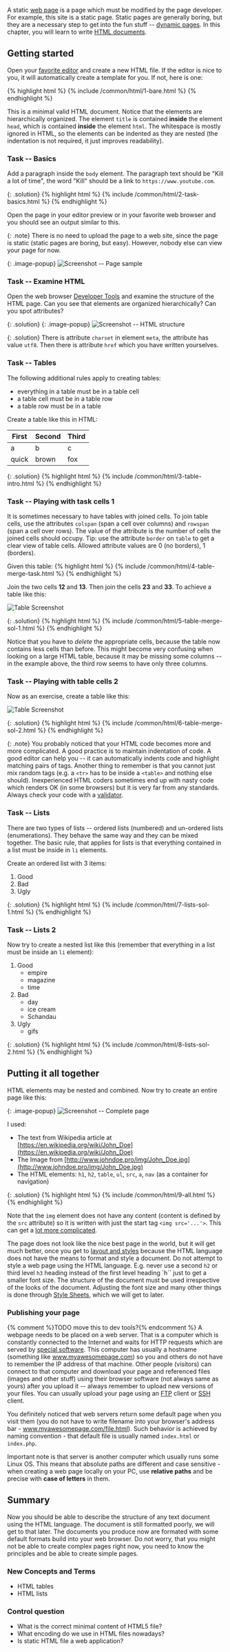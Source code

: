 
A static [web page](/articles/web/#www-service) is a page which must be modified by the
page developer. For example, this site
is a static page. Static pages are generally boring, but they are a necessary step to get into the fun
stuff -- [dynamic pages](../backend-intro/). In this chapter, you will learn to write
[HTML documents](/articles/html/).

## Getting started
Open your [favorite editor](/articles/html/#validation) and create a new HTML file. If the editor
is nice to you, it will automatically create a template for you. If not, here is one:

{% highlight html %}
{% include /common/html/1-bare.html %}
{% endhighlight %}

This is a minimal valid HTML document. Notice that the elements are hierarchically organized. The
element `title` is contained **inside** the element `head`, which is contained **inside** the element
`html`. The whitespace is mostly ignored in HTML, so the elements can be indented as they are nested
(the indentation is not required, it just improves readability).

### Task -- Basics
Add a paragraph inside the `body` element. The paragraph text should be "Kill a lot of time", the word "Kill" should
be a link to `https://www.youtube.com`.

{: .solution}
{% highlight html %}
{% include /common/html/2-task-basics.html %}
{% endhighlight %}

Open the page in your editor preview or in your favorite web browser and you should see an output similar to this.

{: .note}
There is no need to upload the page to a web site, since the page is static (static pages are boring, but easy).
However, nobody else can view your page for now.

{: .image-popup}
![Screenshot -- Page sample](/common/html/static-1.png)

### Task -- Examine HTML
Open the web browser [Developer Tools](/course/not-a-student/#web-browser) and examine the structure of
the HTML page. Can you see that elements are organized hierarchically? Can you spot attributes?

{: .solution}
{: .image-popup}
![Screenshot -- HTML structure](/common/html/static-dev.png)

{: .solution}
    There is attribute `charset` in element `meta`, the attribute has value `utf8`. Then there
    is attribute `href` which you have written yourselves.

### Task -- Tables
The following additional rules apply to creating tables:

- everything in a table must be in a table cell
- a table cell must be in a table row
- a table row must be in a table

Create a table like this in HTML:

| First | Second | Third |
|-------|--------|-------|
| a     | b      | c     |
| quick | brown  | fox   |

{: .solution}
{% highlight html %}
{% include /common/html/3-table-intro.html %}
{% endhighlight %}

### Task -- Playing with task cells 1
It is sometimes necessary to have tables with joined cells. To join table cells, use
the attributes `colspan` (span a cell over columns) and `rowspan` (span a cell over rows).
The value of the attribute is the number of cells the joined cells should occupy.
Tip: use the attribute `border` on `table` to get a clear view of table cells. Allowed attribute values are
0 (no borders), 1 (borders).

Given this table:
{% highlight html %}
{% include /common/html/4-table-merge-task.html %}
{% endhighlight %}

Join the two cells **12** and **13**. Then join the cells **23** and **33**. To achieve a
table like this:

![Table Screenshot](/common/html/table-merged-1.png)

{: .solution}
{% highlight html %}
{% include /common/html/5-table-merge-sol-1.html %}
{% endhighlight %}

Notice that you have to *delete* the appropriate cells, because the table now
contains less cells than before. This might become very confusing when looking on a large HTML table, because
it may be missing some columns -- in the example above, the third row seems to have only three columns.

### Task -- Playing with table cells 2
Now as an exercise, create a table like this:

![Table Screenshot](/common/html/table-merged-2.png)

{: .solution}
{% highlight html %}
{% include /common/html/6-table-merge-sol-2.html %}
{% endhighlight %}

{: .note}
You probably noticed that your HTML code becomes more and more complicated. A good practice is to maintain
indentation of code. A good editor can help you -- it can automatically indents code and highlight matching pairs
of tags. Another thing to remember is that you cannot just mix random tags (e.g. a `<tr>` has to be inside
a `<table>` and nothing else should). Inexperienced HTML coders sometimes end up with nasty code which renders
OK (in some browsers) but it is very far from any standards. Always check your code with a [validator](/articles/html/#validation).

### Task -- Lists
There are two types of lists -- ordered lists (numbered) and
un-ordered lists (enumerations). They behave the same way and they can be mixed together. The
basic rule, that applies for lists is that everything contained in a list must be inside
in `li` elements.

Create an ordered list with 3 items:

1. Good
2. Bad
3. Ugly

{: .solution}
{% highlight html %}
{% include /common/html/7-lists-sol-1.html %}
{% endhighlight %}

### Task -- Lists 2
Now try to create a nested list like this (remember that everything in a list must
be inside an `li` element):

1. Good
    - empire
    - magazine
    - time
2. Bad
    - day
    - ice cream
    - Schandau
3. Ugly
    - gifs

{: .solution}
{% highlight html %}
{% include /common/html/8-lists-sol-2.html %}
{% endhighlight %}

## Putting it all together
HTML elements may be nested and combined. Now try to create an entire page like this:

{: .image-popup}
![Screenshot -- Complete page](/common/html/complete-page.png)

I used:

- The text from Wikipedia article at [https://en.wikipedia.org/wiki/John_Doe](https://en.wikipedia.org/wiki/John_Doe)
- The Image from [http://www.johndoe.pro/img/John_Doe.jpg](http://www.johndoe.pro/img/John_Doe.jpg)
- The HTML elements: `h1`, `h2`, `table`, `ul`, `src`, `a`, `nav` (as a container for navigation)

{: .solution}
{% highlight html %}
{% include /common/html/9-all.html %}
{% endhighlight %}

Note that the `img` element does not have any content (content is defined by the `src` attribute)
so it is written with just the start tag `<img src='...'>`. This can get a
[lot more complicated](/articles/html/#html-elements----tags).

The page does not look like the nice best page in the world, but it will get much better, once you
get to [layout and styles](../css/) because the HTML language does not have the means to format and
style a document. Do not attempt to style a web page using the HTML language.
E.g. never use a second `h2` or third level `h3` heading instead of the first level heading
`h`` just to get a smaller font size. The structure of the document must be used irrespective of
the looks of the document. Adjusting the font size and many other things is done through
[Style Sheets](../css/), which we will get to later.

### Publishing your page
{% comment %}TODO move this to dev tools?{% endcomment %}
A webpage needs to be placed on a web server. That is a computer which is constantly connected to the Internet
and waits for HTTP requests which are served by [special software](/course/technical-support/#apache-web-server).
This computer has usually a hostname (something like www.myawesomepage.com) so you and others do not have to
remember the IP address of that machine. Other people (visitors) can connect to that computer and download your
page and referenced files (images and other stuff) using their browser software (not always same as yours) after
you upload it -- always remember to upload new versions of your files. You can usually upload your page using
an [FTP](/course/technical-support/#ftp--ssh) client or [SSH](/course/technical-support/#ftp--ssh) client.

You definitely noticed that web servers return some default page when you visit them (you do not have to write
filename into your browser's address bar - www.myawesomepage.com/file.html). Such behavior is achieved by naming
convention - that default file is usually named `index.html` or `index.php`.

Important note is that server is another computer which usually runs some Linux OS. This means that absolute paths are
different and case sensitive - when creating a web page locally on your PC, use **relative paths** and be precise
with **case of letters** in them.

## Summary
Now you should be able to describe the structure of any text document using the HTML language. The document is
still formatted poorly, we will get to that later. The documents you produce now are formated with some
default formats build into your web browser. Do not worry, that you might not be able to create complex
pages right now, you need to know the principles and be able to create simple pages.

### New Concepts and Terms
- HTML tables
- HTML lists

### Control question
- What is the correct minimal content of HTML5 file?
- What encoding do we use in HTML files nowadays?
- Is static HTML file a web application?